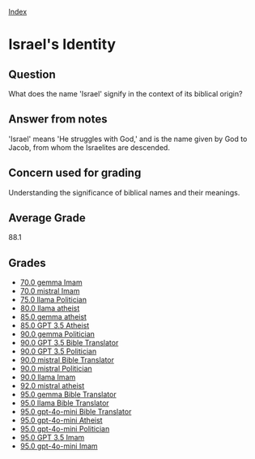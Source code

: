 
[Index](../index.md)
# Israel's Identity
## Question
What does the name 'Israel' signify in the context of its biblical origin?

## Answer from notes
'Israel' means 'He struggles with God,' and is the name given by God to Jacob, from whom the Israelites are descended.

## Concern used for grading
Understanding the significance of biblical names and their meanings.

## Average Grade
88.1

## Grades
 * [70.0 gemma Imam](../answers/gemma_Imam/Israel's_Identity.md)
 * [70.0 mistral Imam](../answers/mistral_Imam/Israel's_Identity.md)
 * [75.0 llama Politician](../answers/llama_Politician/Israel's_Identity.md)
 * [80.0 llama atheist](../answers/llama_atheist/Israel's_Identity.md)
 * [85.0 gemma atheist](../answers/gemma_atheist/Israel's_Identity.md)
 * [85.0 GPT 3.5 Atheist](../answers/GPT_3.5_Atheist/Israel's_Identity.md)
 * [90.0 gemma Politician](../answers/gemma_Politician/Israel's_Identity.md)
 * [90.0 GPT 3.5 Bible Translator](../answers/GPT_3.5_Bible_Translator/Israel's_Identity.md)
 * [90.0 GPT 3.5 Politician](../answers/GPT_3.5_Politician/Israel's_Identity.md)
 * [90.0 mistral Bible Translator](../answers/mistral_Bible_Translator/Israel's_Identity.md)
 * [90.0 mistral Politician](../answers/mistral_Politician/Israel's_Identity.md)
 * [90.0 llama Imam](../answers/llama_Imam/Israel's_Identity.md)
 * [92.0 mistral atheist](../answers/mistral_atheist/Israel's_Identity.md)
 * [95.0 gemma Bible Translator](../answers/gemma_Bible_Translator/Israel's_Identity.md)
 * [95.0 llama Bible Translator](../answers/llama_Bible_Translator/Israel's_Identity.md)
 * [95.0 gpt-4o-mini Bible Translator](../answers/gpt-4o-mini_Bible_Translator/Israel's_Identity.md)
 * [95.0 gpt-4o-mini Atheist](../answers/gpt-4o-mini_Atheist/Israel's_Identity.md)
 * [95.0 gpt-4o-mini Politician](../answers/gpt-4o-mini_Politician/Israel's_Identity.md)
 * [95.0 GPT 3.5 Imam](../answers/GPT_3.5_Imam/Israel's_Identity.md)
 * [95.0 gpt-4o-mini Imam](../answers/gpt-4o-mini_Imam/Israel's_Identity.md)
